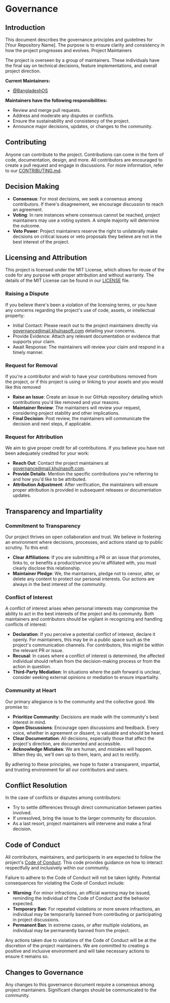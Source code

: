 # Governance

## Introduction

This document describes the governance principles and guidelines for [Your Repository Name]. The purpose is to ensure clarity and consistency in how the project progresses and evolves.
Project Maintainers

The project is overseen by a group of maintainers. These individuals have the final say on technical decisions, feature implementations, and overall project direction.

**Current Maintainers:**
- [@BangladeshOS](https://github.com/BangladeshOS)

**Maintainers have the following responsibilities:**
- Review and merge pull requests.
- Address and moderate any disputes or conflicts.
- Ensure the sustainability and consistency of the project.
- Announce major decisions, updates, or changes to the community.

## Contributing

Anyone can contribute to the project. Contributions can come in the form of code, documentation, design, and more. All contributors are encouraged to create a pull request and engage in discussions. For more information, refer to our [CONTRIBUTING.md](https://github.com/BangladeshOS/bangladesh/blob/main/.github/CONTRIBUTING.md).

## Decision Making

- **Consensus**: For most decisions, we seek a consensus among contributors. If there's disagreement, we encourage discussion to reach an agreement.
- **Voting**: In rare instances where consensus cannot be reached, project maintainers may use a voting system. A simple majority will determine the outcome.
- **Veto Power**: Project maintainers reserve the right to unilaterally make decisions on critical issues or veto proposals they believe are not in the best interest of the project.


## Licensing and Attribution

This project is licensed under the MIT License, which allows for reuse of the code for any purpose with proper attribution and without warranty. The details of the MIT License can be found in our [LICENSE](https://github.com/BangladeshOS/bangladesh/blob/main/LICENSE) file.

### Raising a Dispute
If you believe there's been a violation of the licensing terms, or you have any concerns regarding the project's use of code, assets, or intellectual property:

- Initial Contact: Please reach out to the project maintainers directly via governance@mail.khulnasoft.com detailing your concerns.
- Provide Evidence: Attach any relevant documentation or evidence that supports your claim.
- Await Response: The maintainers will review your claim and respond in a timely manner.

### Request for Removal

If you're a contributor and wish to have your contributions removed from the project, or if this project is using or linking to your assets and you would like this removed

- **Raise an Issue**: Create an issue in our GitHub repository detailing which contributions you'd like removed and your reasons.
- **Maintainer Review**: The maintainers will review your request, considering project stability and other implications.
- **Final Decision**: Post review, the maintainers will communicate the decision and next steps, if applicable.

### Request for Attribution

We aim to give proper credit for all contributions. If you believe you have not been adequately credited for your work:

- **Reach Out**: Contact the project maintainers at governance@mail.khulnasoft.com.
- **Provide Details**: Mention the specific contributions you're referring to and how you'd like to be attributed.
- **Attribution Adjustment**: After verification, the maintainers will ensure proper attribution is provided in subsequent releases or documentation updates.

## Transparency and Impartiality

### Commitment to Transparency

Our project thrives on open collaboration and trust. We believe in fostering an environment where decisions, processes, and actions stand up to public scrutiny. To this end:

- **Clear Affiliations**: If you are submitting a PR or an issue that promotes, links to, or benefits a product/service you're affiliated with, you must clearly disclose this relationship.
- **Maintainer Pledge**: We, the maintainers, pledge not to censor, alter, or delete any content to protect our personal interests. Our actions are always in the best interest of the community.

### Conflict of Interest

A conflict of interest arises when personal interests may compromise the ability to act in the best interests of the project and its community. Both maintainers and contributors should be vigilant in recognizing and handling conflicts of interest:

- **Declaration**: If you perceive a potential conflict of interest, declare it openly. For maintainers, this may be in a public space such as the project's communication channels. For contributors, this might be within the relevant PR or issue.
- **Recusal**: In cases where a conflict of interest is determined, the affected individual should refrain from the decision-making process or from the action in question.
- **Third-Party Mediation**: In situations where the path forward is unclear, consider seeking external opinions or mediation to ensure impartiality.

### Community at Heart

Our primary allegiance is to the community and the collective good. We promise to:

- **Prioritize Community**: Decisions are made with the community's best interest in mind.
- **Open Discussions**: Encourage open discussions and feedback. Every voice, whether in agreement or dissent, is valuable and should be heard.
- **Clear Documentation**: All decisions, especially those that affect the project's direction, are documented and accessible.
- **Acknowledge Mistakes**: We are human, and mistakes will happen. When they do, we'll own up to them, learn, and act to rectify.

By adhering to these principles, we hope to foster a transparent, impartial, and trusting environment for all our contributors and users.


## Conflict Resolution

In the case of conflicts or disputes among contributors:
- Try to settle differences through direct communication between parties involved.
- If unresolved, bring the issue to the larger community for discussion.
- As a last resort, project maintainers will intervene and make a final decision.

## Code of Conduct

All contributors, maintainers, and participants in are expected to follow the project's [Code of Conduct](https://github.com/BangladeshOS/bangladesh/blob/main/.github/CODE_OF_CONDUCT.md). This code provides guidance on how to interact respectfully and inclusively within our community.

Failure to adhere to the Code of Conduct will not be taken lightly. Potential consequences for violating the Code of Conduct include:

- **Warning**: For minor infractions, an official warning may be issued, reminding the individual of the Code of Conduct and the behavior expected.
- **Temporary Ban**: For repeated violations or more severe infractions, an individual may be temporarily banned from contributing or participating in project discussions.
- **Permanent Ban**: In extreme cases, or after multiple violations, an individual may be permanently banned from the project.

Any actions taken due to violations of the Code of Conduct will be at the discretion of the project maintainers. We are committed to creating a positive and inclusive environment and will take necessary actions to ensure it remains so.

## Changes to Governance

Any changes to this governance document require a consensus among project maintainers. Significant changes should be communicated to the community.
